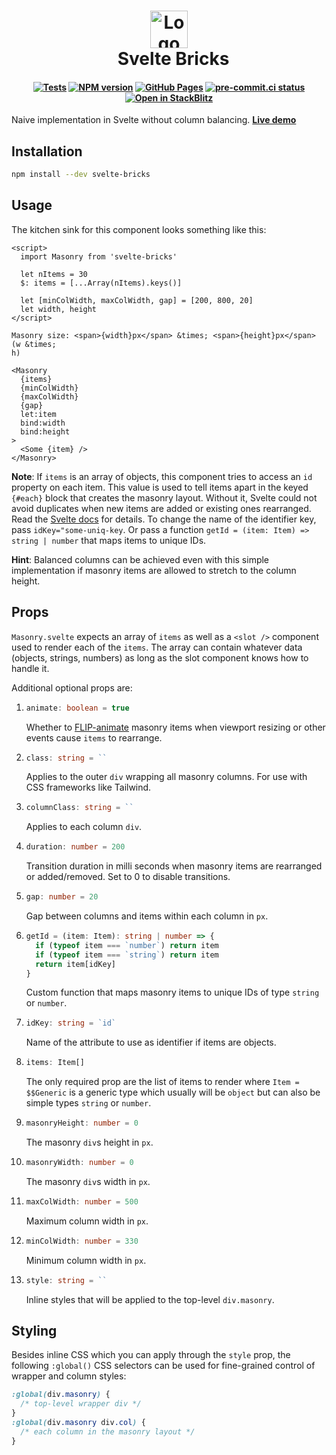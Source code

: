 <div class="hide-in-docs">

<h1 align="center">
  <img src="https://raw.githubusercontent.com/janosh/svelte-bricks/main/static/favicon.svg" alt="Logo" height=60>
  <br>&ensp;Svelte Bricks
</h1>

<h4 align="center">

[![Tests](https://github.com/janosh/svelte-bricks/actions/workflows/test.yml/badge.svg)](https://github.com/janosh/svelte-bricks/actions/workflows/test.yml)
[![NPM version](https://img.shields.io/npm/v/svelte-bricks?color=blue&logo=NPM)](https://npmjs.com/package/svelte-bricks)
[![GitHub Pages](https://github.com/janosh/svelte-bricks/actions/workflows/gh-pages.yml/badge.svg)](https://github.com/janosh/svelte-bricks/actions/workflows/gh-pages.yml)
[![pre-commit.ci status](https://results.pre-commit.ci/badge/github/janosh/svelte-bricks/main.svg)](https://results.pre-commit.ci/latest/github/janosh/svelte-bricks/main)
[![Open in StackBlitz](https://img.shields.io/badge/Open%20in-StackBlitz-darkblue?logo=stackblitz)](https://stackblitz.com/github/janosh/svelte-bricks)

</h4>

Naive implementation in Svelte without column balancing. **[Live demo](https://janosh.github.io/svelte-bricks)**

</div>

## Installation

```sh
npm install --dev svelte-bricks
```

## Usage

The kitchen sink for this component looks something like this:

```svelte
<script>
  import Masonry from 'svelte-bricks'

  let nItems = 30
  $: items = [...Array(nItems).keys()]

  let [minColWidth, maxColWidth, gap] = [200, 800, 20]
  let width, height
</script>

Masonry size: <span>{width}px</span> &times; <span>{height}px</span> (w &times;
h)

<Masonry
  {items}
  {minColWidth}
  {maxColWidth}
  {gap}
  let:item
  bind:width
  bind:height
>
  <Some {item} />
</Masonry>
```

**Note**: If `items` is an array of objects, this component tries to access an `id` property on each item. This value is used to tell items apart in the keyed `{#each}` block that creates the masonry layout. Without it, Svelte could not avoid duplicates when new items are added or existing ones rearranged. Read the [Svelte docs](https://svelte.dev/tutorial/keyed-each-blocks) for details. To change the name of the identifier key, pass `idKey="some-uniq-key`. Or pass a function `getId = (item: Item) => string | number` that maps items to unique IDs.

**Hint**: Balanced columns can be achieved even with this simple implementation if masonry items are allowed to stretch to the column height.

## Props

`Masonry.svelte` expects an array of `items` as well as a `<slot />` component used to render each of the `items`. The array can contain whatever data (objects, strings, numbers) as long as the slot component knows how to handle it.

Additional optional props are:

1. ```ts
   animate: boolean = true
   ```

   Whether to [FLIP-animate](https://svelte.dev/tutorial/animate) masonry items when viewport resizing or other events cause `items` to rearrange.

1. ```ts
   class: string = ``
   ```

   Applies to the outer `div` wrapping all masonry columns. For use with CSS frameworks like Tailwind.

1. ```ts
   columnClass: string = ``
   ```

   Applies to each column `div`.

1. ```ts
   duration: number = 200
   ```

   Transition duration in milli seconds when masonry items are rearranged or added/removed. Set to 0 to disable transitions.

1. ```ts
   gap: number = 20
   ```

   Gap between columns and items within each column in `px`.

1. ```ts
   getId = (item: Item): string | number => {
     if (typeof item === `number`) return item
     if (typeof item === `string`) return item
     return item[idKey]
   }
   ```

   Custom function that maps masonry items to unique IDs of type `string` or `number`.

1. ```ts
   idKey: string = `id`
   ```

   Name of the attribute to use as identifier if items are objects.

1. ```ts
   items: Item[]
   ```

   The only required prop are the list of items to render where `Item = $$Generic` is a generic type which usually will be `object` but can also be simple types `string` or `number`.

1. ```ts
   masonryHeight: number = 0
   ```

   The masonry `div`s height in `px`.

1. ```ts
   masonryWidth: number = 0
   ```

   The masonry `div`s width in `px`.

1. ```ts
   maxColWidth: number = 500
   ```

   Maximum column width in `px`.

1. ```ts
   minColWidth: number = 330
   ```

   Minimum column width in `px`.

1. ```ts
   style: string = ``
   ```

   Inline styles that will be applied to the top-level `div.masonry`.

## Styling

Besides inline CSS which you can apply through the `style` prop, the following `:global()` CSS selectors can be used for fine-grained control of wrapper and column styles:

```css
:global(div.masonry) {
  /* top-level wrapper div */
}
:global(div.masonry div.col) {
  /* each column in the masonry layout */
}
```
